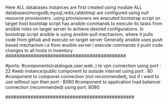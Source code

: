 
Here ALL databases instances are first created using module
ALL databases(mongodb,mysql,redis,rabbitmq) are configured using null resource provisioners.
using provisioners we executed bootstrap script on target host
bootstap script has ansible commands to execute its tasks from ansible roles on target server to achieve desired configurations.
In bootstrap script ansible is using ansible-pull mechanism, where it pulls code from github and execute on target server 
Generally ansible uses push based mechanism.i.e from ansible server i execute commands it push code changes to all hosts in inventory
###########################################

#ports:
#components(catalogue,user,web..) to vpn connection using port : 22
#web instance/public component to outside internet using port : 80
#component to componet connection (not recommended), but if i want to use without vpn then port : 8080
#component to application load balancer connection (recommended) using port: 8080

##############################################